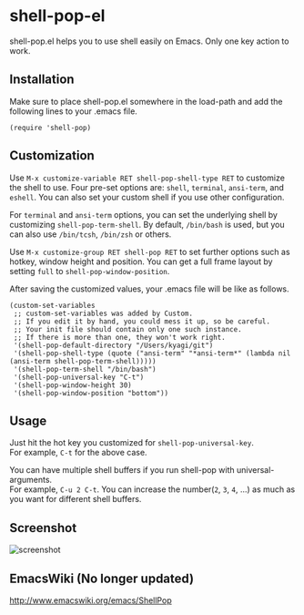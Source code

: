 shell-pop-el
============
shell-pop.el helps you to use shell easily on Emacs. Only one key action to work.

Installation
----------
Make sure to place shell-pop.el somewhere in the load-path and add the following lines to your .emacs file.

    (require 'shell-pop)

Customization
----------

Use `M-x customize-variable RET shell-pop-shell-type RET` to customize the shell to use.  Four pre-set options are: `shell`, `terminal`, `ansi-term`, and `eshell`.  You can also set your custom shell if you use other configuration.

For `terminal` and `ansi-term` options, you can set the underlying shell by customizing `shell-pop-term-shell`.  By default, `/bin/bash` is used, but you can also use `/bin/tcsh`, `/bin/zsh` or others.

Use `M-x customize-group RET shell-pop RET` to set further options such as hotkey, window height and position.
You can get a full frame layout by setting `full` to `shell-pop-window-position`.

After saving the customized values, your .emacs file will be like as follows. 

    (custom-set-variables
     ;; custom-set-variables was added by Custom.
     ;; If you edit it by hand, you could mess it up, so be careful.
     ;; Your init file should contain only one such instance.
     ;; If there is more than one, they won't work right.
     '(shell-pop-default-directory "/Users/kyagi/git")
     '(shell-pop-shell-type (quote ("ansi-term" "*ansi-term*" (lambda nil (ansi-term shell-pop-term-shell)))))
     '(shell-pop-term-shell "/bin/bash")
     '(shell-pop-universal-key "C-t")
     '(shell-pop-window-height 30)
     '(shell-pop-window-position "bottom"))

Usage
----------
Just hit the hot key you customized for `shell-pop-universal-key`.  
For example, `C-t` for the above case.  

You can have multiple shell buffers if you run shell-pop with universal-arguments.  
For example, `C-u 2 C-t`. You can increase the number(`2`, `3`, `4`, ...) as much as you want for different shell buffers.

Screenshot
----------
![screenshot](https://raw.github.com/kyagi/shell-pop-el/master/screenshot.png)

EmacsWiki (No longer updated)
----------
http://www.emacswiki.org/emacs/ShellPop
